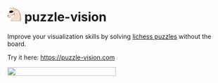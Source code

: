 # <img src="./client/src/assets/icons/app-logo.svg" width="32px" height="32px"> puzzle-vision

Improve your visualization skills by solving [lichess puzzles](https://database.lichess.org/#puzzles) without the board.

Try it here: https://puzzle-vision.com

<img src="https://i.imgur.com/BF6Mspe.gif" width="70%" height="70%"/>

